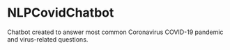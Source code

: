 # NLPCovidChatbot
Chatbot created to answer most common Coronavirus COVID-19 pandemic and virus-related questions.
